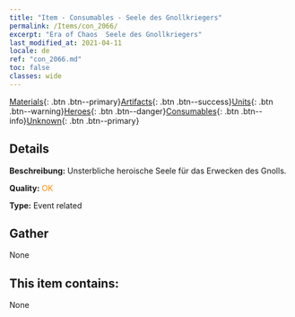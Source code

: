 ```yaml
---
title: "Item - Consumables - Seele des Gnollkriegers"
permalink: /Items/con_2066/
excerpt: "Era of Chaos  Seele des Gnollkriegers"
last_modified_at: 2021-04-11
locale: de
ref: "con_2066.md"
toc: false
classes: wide
---
```

 [Materials](/de/Items/){: .btn .btn--primary}[Artifacts](/de/Items/Artifacts/){: .btn .btn--success}[Units](/de/Items/Units/){: .btn .btn--warning}[Heroes](/de/Items/Heroes/){: .btn .btn--danger}[Consumables](/de/Items/Consumables/){: .btn .btn--info}[Unknown](/de/Items/Unknown/){: .btn .btn--primary}

## Details
 **Beschreibung:** Unsterbliche heroische Seele für das Erwecken des Gnolls.

 **Quality:** <span style="color: #FF8C00">OK</span>

 **Type:** Event related

## Gather

  None

## This item contains:

  None

